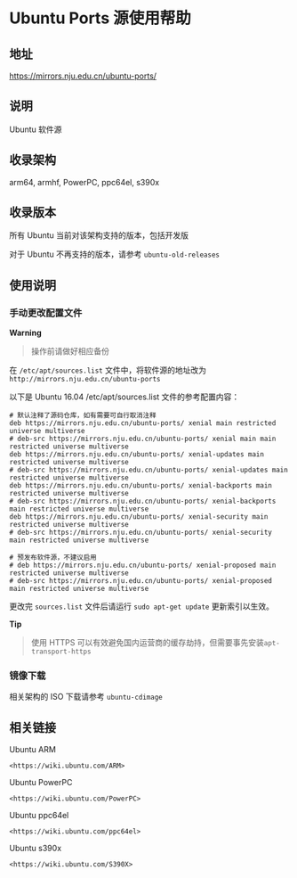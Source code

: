 # Ubuntu Ports 源使用帮助

## 地址

<https://mirrors.nju.edu.cn/ubuntu-ports/>

## 说明

Ubuntu 软件源

## 收录架构

arm64, armhf, PowerPC, ppc64el, s390x

## 收录版本

所有 Ubuntu 当前对该架构支持的版本，包括开发版

对于 Ubuntu 不再支持的版本，请参考
`ubuntu-old-releases` 

## 使用说明

### 手动更改配置文件

**Warning**
> 操作前请做好相应备份

在 `/etc/apt/sources.list` 
文件中，将软件源的地址改为 `http://mirrors.nju.edu.cn/ubuntu-ports`

以下是 Ubuntu 16.04 /etc/apt/sources.list 文件的参考配置内容：

    # 默认注释了源码仓库，如有需要可自行取消注释
    deb https://mirrors.nju.edu.cn/ubuntu-ports/ xenial main restricted universe multiverse
    # deb-src https://mirrors.nju.edu.cn/ubuntu-ports/ xenial main main restricted universe multiverse
    deb https://mirrors.nju.edu.cn/ubuntu-ports/ xenial-updates main restricted universe multiverse
    # deb-src https://mirrors.nju.edu.cn/ubuntu-ports/ xenial-updates main restricted universe multiverse
    deb https://mirrors.nju.edu.cn/ubuntu-ports/ xenial-backports main restricted universe multiverse
    # deb-src https://mirrors.nju.edu.cn/ubuntu-ports/ xenial-backports main restricted universe multiverse
    deb https://mirrors.nju.edu.cn/ubuntu-ports/ xenial-security main restricted universe multiverse
    # deb-src https://mirrors.nju.edu.cn/ubuntu-ports/ xenial-security main restricted universe multiverse

    # 预发布软件源，不建议启用
    # deb https://mirrors.nju.edu.cn/ubuntu-ports/ xenial-proposed main restricted universe multiverse
    # deb-src https://mirrors.nju.edu.cn/ubuntu-ports/ xenial-proposed main restricted universe multiverse

更改完 `sources.list`  文件后请运行
`sudo apt-get update` 更新索引以生效。

**Tip**
> 使用 HTTPS 可以有效避免国内运营商的缓存劫持，但需要事先安装`apt-transport-https`

### 镜像下载

相关架构的 ISO 下载请参考 `ubuntu-cdimage` 

## 相关链接

Ubuntu ARM

    <https://wiki.ubuntu.com/ARM>

Ubuntu PowerPC

    <https://wiki.ubuntu.com/PowerPC>

Ubuntu ppc64el

    <https://wiki.ubuntu.com/ppc64el>

Ubuntu s390x

    <https://wiki.ubuntu.com/S390X>
